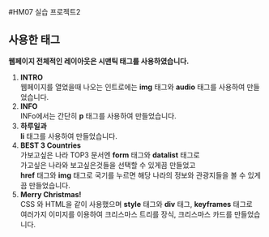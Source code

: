 #HM07 실습 프로젝트2
## 사용한 태그
**웹페이지 전체적인 레이아웃은 시맨틱 태그를 사용하였습니다.**
1. **INTRO**<br>
    웹페이지를 열었을때 나오는 인트로에는 **img** 태그와 **audio** 태그를 사용하여 만들었습니다.<br>
2. **INFO**<br>
    INFo에서는 간단히 **p** 태그를 사용하여 만들었습니다.<br>
3. **하루일과**<br>
    **li** 태그를 사용하여 만들었습니다.
4. **BEST 3 Countries**<br>
    가보고싶은 나라 TOP3 문서엔 **form** 태그와 **datalist** 태그로<br>
    가고싶은 나라와 보고싶은것들을 선택할 수 있게끔 만들었고<br>
    **href** 태그와 **img** 태그로 국기를 누르면 해당 나라의 정보와 관광지들을 볼 수 있게끔 만들었습니다.<br>
5. **Merry Christmas!**<br>
    CSS 와 HTML을 같이 사용했으며 **style** 태그와 **div** 태그, **keyframes** 태그로<br>
    여러가지 이미지를 이용하여 크리스마스 트리를 장식, 크리스마스 카드를 만들었습니다.<br>
    
